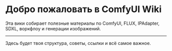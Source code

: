 # Добро пожаловать в ComfyUI Wiki

Эта вики собирает полезные материалы по ComfyUI, FLUX, IPAdapter, SDXL, воркфлоу и генерации изображений.

---

Здесь будет твоя структура, советы, ссылки и всё самое важное.

